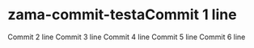 # zama-commit-testaCommit 1 line
Commit 2 line
Commit 3 line
Commit 4 line
Commit 5 line
Commit 6 line
